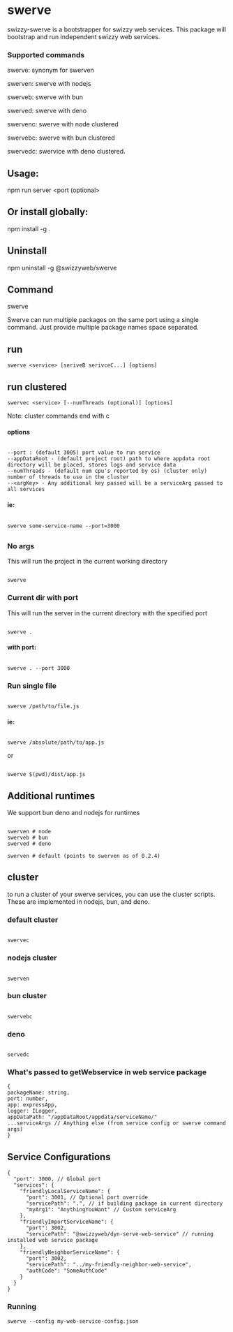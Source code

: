 # swerve

swizzy-swerve is a bootstrapper for swizzy web services. This package will bootstrap and run
independent swizzy web services.

### Supported commands

swerve: synonym for swerven

swerven: swerve with nodejs

swerveb: swerve with bun

swerved: swerve with deno

swervenc: swerve with node clustered

swervebc: swerve with bun clustered

swervedc: swervice with deno clustered.

## Usage:

npm run server <packageName> <port (optional>

## Or install globally:

npm install -g .

## Uninstall

npm uninstall -g @swizzyweb/swerve

## Command

swerve <packageNames>

Swerve can run multiple packages on the same port using a single command.
Just provide multiple package names space separated.

## run

```
swerve <service> [seriveB serivceC...] [options]

```

## run clustered

```
swervec <service> [--numThreads (optional)] [options]
```

Note: cluster commands end with c

#### options

```

--port : (default 3005) port value to run service
--appDataRoot - (default project root) path to where appdata root directory will be placed, stores logs and service data
--numThreads - (default num cpu's reported by os) (cluster only) number of threads to use in the cluster
--<argKey> - Any additional key passed will be a serviceArg passed to all services
```

#### ie:

```

swerve some-service-name --port=3000

```

##

### No args

This will run the project in the current working directory

```

swerve

```

### Current dir with port

This will run the server in the current directory with the specified port

```

swerve .

```

#### with port:

```

swerve . --port 3000

```

### Run single file

```

swerve /path/to/file.js

```

#### ie:

```

swerve /absolute/path/to/app.js

```

or

```

swerve $(pwd)/dist/app.js

```

## Additional runtimes

We support bun deno and nodejs for runtimes

```

swerven # node
swerveb # bun
swerved # deno

swerven # default (points to swerven as of 0.2.4)

```

## cluster

to run a cluster of your swerve services, you can use the cluster scripts. These are implemented in nodejs, bun, and deno.

### default cluster

```

swervec

```

### nodejs cluster

```

swerven

```

### bun cluster

```

swervebc

```

### deno

```

servedc

```

### What's passed to getWebservice in web service package

```
{
packageName: string,
port: number,
app: expressApp,
logger: ILogger,
appDataPath: "/appDataRoot/appdata/serviceName/"
...serviceArgs // Anything else (from service config or swerve command args)
}
```

## Service Configurations

```
{
  "port": 3000, // Global port
  "services": {
    "friendlyLocalServiceName": {
      "port": 3001, // Optional port override
      "servicePath": ".", // if building package in current directory
      "myArg1": "AnythingYouWant" // Custom serviceArg
    },
    "friendlyImportServiceName": {
      "port": 3002,
      "servicePath": "@swizzyweb/dyn-serve-web-service" // running installed web service package
    },
    "friendlyNeighborServiceName": {
      "port": 3002,
      "servicePath": "../my-friendly-neighbor-web-service",
      "authCode": "SomeAuthCode"
    }
  }
}
```

### Running

```
swerve --config my-web-service-config.json
```
